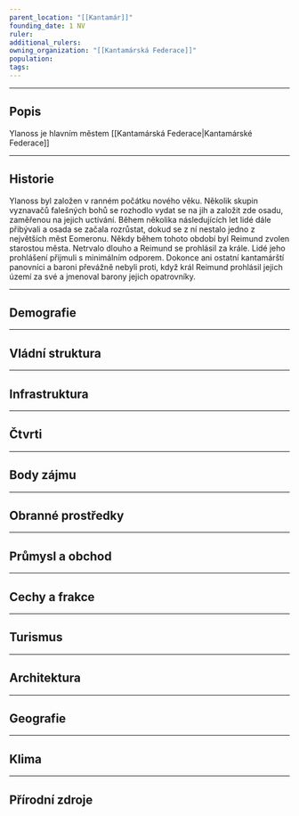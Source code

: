 ```yaml
---
parent_location: "[[Kantamár]]"
founding_date: 1 NV
ruler: 
additional_rulers: 
owning_organization: "[[Kantamárská Federace]]"
population: 
tags:
---
```


---
## Popis
Ylanoss je hlavním městem [[Kantamárská Federace|Kantamárské Federace]]

---
## Historie
Ylanoss byl založen v ranném počátku nového věku. Několik skupin vyznavačů falešných bohů se rozhodlo vydat se na jih a založit zde osadu, zaměřenou na jejich uctívání. Během několika následujících let lidé dále přibývali a osada se začala rozrůstat, dokud se z ní nestalo jedno z největších měst Eomeronu.
Někdy během tohoto období byl Reimund zvolen starostou města. Netrvalo dlouho a Reimund se prohlásil za krále. Lidé jeho prohlášení přijmuli s minimálním odporem. Dokonce ani ostatní kantamárští panovníci a baroni převážně nebyli proti, když král Reimund prohlásil jejich území za své a jmenoval barony jejich opatrovníky.

---
## Demografie


---
## Vládní struktura


---
## Infrastruktura


---
## Čtvrti


---
## Body zájmu


---
## Obranné prostředky


---
## Průmysl a obchod


---
## Cechy a frakce


---
## Turismus


---
## Architektura


---
## Geografie


---
## Klima


---
## Přírodní zdroje


